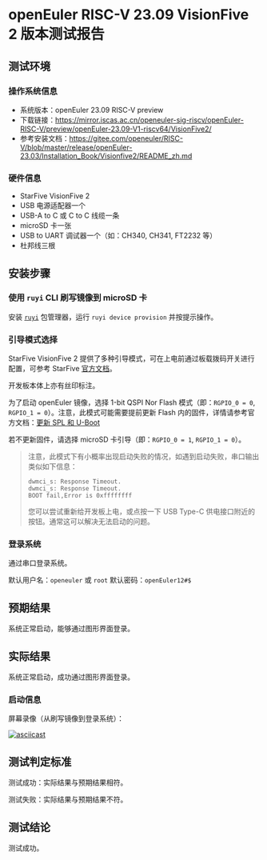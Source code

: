 # openEuler RISC-V 23.09 VisionFive 2 版本测试报告

## 测试环境

### 操作系统信息

- 系统版本：openEuler 23.09 RISC-V preview
- 下载链接：https://mirror.iscas.ac.cn/openeuler-sig-riscv/openEuler-RISC-V/preview/openEuler-23.09-V1-riscv64/VisionFive2/
- 参考安装文档：https://gitee.com/openeuler/RISC-V/blob/master/release/openEuler-23.03/Installation_Book/Visionfive2/README_zh.md

### 硬件信息

- StarFive VisionFive 2
- USB 电源适配器一个
- USB-A to C 或 C to C 线缆一条
- microSD 卡一张
- USB to UART 调试器一个（如：CH340, CH341, FT2232 等）
- 杜邦线三根

## 安装步骤

### 使用 `ruyi` CLI 刷写镜像到 microSD 卡

安装 [`ruyi`](https://github.com/ruyisdk/ruyi) 包管理器，运行 `ruyi device provision` 并按提示操作。

### 引导模式选择

StarFive VisionFive 2 提供了多种引导模式，可在上电前通过板载拨码开关进行配置，可参考 StarFive [官方文档](https://doc.rvspace.org/VisionFive2/Quick_Start_Guide/VisionFive2_SDK_QSG/boot_mode_settings.html)。

开发板本体上亦有丝印标注。

为了启动 openEuler 镜像，选择 1-bit QSPI Nor Flash 模式（即：`RGPIO_0 = 0`, `RGPIO_1 = 0`）。注意，此模式可能需要提前更新 Flash 内的固件，详情请参考官方文档：[更新 SPL 和 U-Boot](https://doc.rvspace.org/VisionFive2/Quick_Start_Guide/VisionFive2_QSG/spl_u_boot_0.html)

若不更新固件，请选择 microSD 卡引导（即：`RGPIO_0 = 1`, `RGPIO_1 = 0`）。

> 注意，此模式下有小概率出现启动失败的情况，如遇到启动失败，串口输出类似如下信息：
>
>```log
>dwmci_s: Response Timeout.                                                                                            
>dwmci_s: Response Timeout.                                                                                            
>BOOT fail,Error is 0xffffffff
>```
>
> 您可以尝试重新给开发板上电，或点按一下 USB Type-C 供电接口附近的按钮。通常这可以解决无法启动的问题。

### 登录系统

通过串口登录系统。

默认用户名：`openeuler` 或 `root`
默认密码：`openEuler12#$`

## 预期结果

系统正常启动，能够通过图形界面登录。

## 实际结果

系统正常启动，成功通过图形界面登录。

### 启动信息

屏幕录像（从刷写镜像到登录系统）：

[![asciicast](https://asciinema.org/a/A3KitOgctHGhyUvkUd2a8LwsH.svg)](https://asciinema.org/a/A3KitOgctHGhyUvkUd2a8LwsH)

## 测试判定标准

测试成功：实际结果与预期结果相符。

测试失败：实际结果与预期结果不符。

## 测试结论

测试成功。